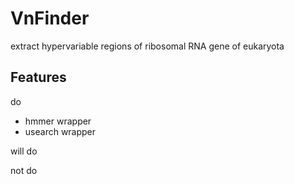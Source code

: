 # VnFinder
 extract hypervariable regions of ribosomal RNA gene of eukaryota 


## Features

do
- hmmer wrapper
- usearch wrapper

will do

not do
